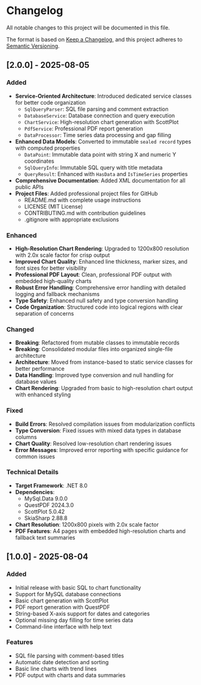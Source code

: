 # Changelog

All notable changes to this project will be documented in this file.

The format is based on [Keep a Changelog](https://keepachangelog.com/en/1.0.0/),
and this project adheres to [Semantic Versioning](https://semver.org/spec/v2.0.0.html).

## [2.0.0] - 2025-08-05

### Added
- **Service-Oriented Architecture**: Introduced dedicated service classes for better code organization
  - `SqlQueryParser`: SQL file parsing and comment extraction
  - `DatabaseService`: Database connection and query execution
  - `ChartService`: High-resolution chart generation with ScottPlot
  - `PdfService`: Professional PDF report generation
  - `DataProcessor`: Time series data processing and gap filling
- **Enhanced Data Models**: Converted to immutable `sealed record` types with computed properties
  - `DataPoint`: Immutable data point with string X and numeric Y coordinates
  - `SqlQueryInfo`: Immutable SQL query with title metadata
  - `QueryResult`: Enhanced with `HasData` and `IsTimeSeries` properties
- **Comprehensive Documentation**: Added XML documentation for all public APIs
- **Project Files**: Added professional project files for GitHub
  - README.md with complete usage instructions
  - LICENSE (MIT License)
  - CONTRIBUTING.md with contribution guidelines
  - .gitignore with appropriate exclusions

### Enhanced
- **High-Resolution Chart Rendering**: Upgraded to 1200x800 resolution with 2.0x scale factor for crisp output
- **Improved Chart Quality**: Enhanced line thickness, marker sizes, and font sizes for better visibility
- **Professional PDF Layout**: Clean, professional PDF output with embedded high-quality charts
- **Robust Error Handling**: Comprehensive error handling with detailed logging and fallback mechanisms
- **Type Safety**: Enhanced null safety and type conversion handling
- **Code Organization**: Structured code into logical regions with clear separation of concerns

### Changed
- **Breaking**: Refactored from mutable classes to immutable records
- **Breaking**: Consolidated modular files into organized single-file architecture
- **Architecture**: Moved from instance-based to static service classes for better performance
- **Data Handling**: Improved type conversion and null handling for database values
- **Chart Rendering**: Upgraded from basic to high-resolution chart output with enhanced styling

### Fixed
- **Build Errors**: Resolved compilation issues from modularization conflicts
- **Type Conversion**: Fixed issues with mixed data types in database columns
- **Chart Quality**: Resolved low-resolution chart rendering issues
- **Error Messages**: Improved error reporting with specific guidance for common issues

### Technical Details
- **Target Framework**: .NET 8.0
- **Dependencies**: 
  - MySql.Data 9.0.0
  - QuestPDF 2024.3.0
  - ScottPlot 5.0.42
  - SkiaSharp 2.88.8
- **Chart Resolution**: 1200x800 pixels with 2.0x scale factor
- **PDF Features**: A4 pages with embedded high-resolution charts and fallback text summaries

## [1.0.0] - 2025-08-04

### Added
- Initial release with basic SQL to chart functionality
- Support for MySQL database connections
- Basic chart generation with ScottPlot
- PDF report generation with QuestPDF
- String-based X-axis support for dates and categories
- Optional missing day filling for time series data
- Command-line interface with help text

### Features
- SQL file parsing with comment-based titles
- Automatic date detection and sorting
- Basic line charts with trend lines
- PDF output with charts and data summaries


